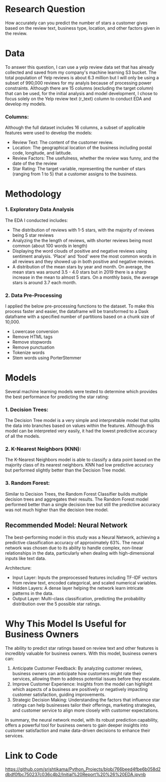 # Research Question
How accurately can you predict the number of stars a customer gives based on the review text, business type, location, and other factors given in the review.

# Data
To answer this question, I can use a yelp review data set that has already collected and saved from my company's machine learning S3 bucket. The total population of Yelp reviews is about 6.3 million but I will only be using a subset of 990,000 reviews for my analyis because of processing power constraints. Although there are 15 columns (excluding the target column) that can be used, for the initial analysis and model development, I chose to focus solely on the Yelp review text (r_text) column to conduct EDA and develop my models. 

### Columns:
Although the full dataset includes 16 columns, a subset of applicable features were used to develop the models:
- Review Text: The content of the customer review.
- Location: The geographical location of the business including postal code, longitude, and latitude.
- Review Factors: The usefulness, whether the review was funny, and the date of the the review
- Star Rating: The target variable, representing the number of stars (ranging from 1 to 5) that a customer assigns to the business.

# Methodology
### 1. Exploratory Data Analysis
The EDA I conducted includes:
- The distribution of reviews with 1-5 stars, with the majority of reviews being 5 star reviews
- Analyzing the the length of reviews, with shorter reviews being most common (about 100 words in length)
- Displaying the word clouds of positive and negative reviews using sentiment analysis. 'Place' and 'food' were the most common words in all reviews and they showed up in both positive and negative reviews.
- A distribution of the mean stars by year and month. On average, the mean stars was around 3.5 - 4.0 stars but in 2019 there is a sharp increase in the mean to almost 5 stars. On a monthly basis, the average stars is around 3.7 each month.

### 2. Data Pre-Processing
I applied the below pre-processing functions to the dataset. To make this process faster and easier, the dataframe will be transformed to a Dask dataframe with a specified number of partitions based on a chunk size of 10,000.
- Lowercase conversion
- Remove HTML tags
- Remove stopwords
- Remove punctuation
- Tokenize words
- Stem words using PorterStemmer

# Models
Several machine learning models were tested to determine which provides the best performance for predicting the star rating:

### 1. Decision Trees:
The Decision Tree model is a very simple and interpretable model that splits the data into branches based on values within the features. Although this model can be interpreted very easily, it had the lowest predictive accuracy of all the models.

### 2. K-Nearest Neighbors (KNN):
The K-Nearest Neighbors model is able to classify a data point based on the majority class of its nearest neighbors. KNN had low predictive accuracy but performed slightly better than the Decision Tree model. 

### 3. Random Forest:
Similar to Decision Trees, the Random Forest Classifier builds multiple decision trees and aggregates their results. The Random Forest model performed better than a single decision tree but still the predictive accuracy was not much higher than the decision tree model.

## Recommended Model: Neural Network
The best-performing model in this study was a Neural Network, achieving a predictive classification accuracy of approximately 63%. The neural network was chosen due to its ability to handle complex, non-linear relationships in the data, particularly when dealing with high-dimensional inputs like text data.

Architecture:
- Input Layer: Inputs the preprocessed features including TF-IDF vectors from review text, encoded categorical, and scaled numerical variables.
- Hidden Layers: A dense layer helping the network learn intricate patterns in the data.
- Output Layer: Multi-class classification, predicting the probability distribution over the 5 possible star ratings.

# Why This Model Is Useful for Business Owners
The ability to predict star ratings based on review text and other features is incredibly valuable for business owners. With this model, business owners can:

1. Anticipate Customer Feedback: By analyzing customer reviews, business owners can anticipate how customers might rate their services, allowing them to address potential issues before they escalate.
2. Improve Customer Experience: Insights from the model can highlight which aspects of a business are positively or negatively impacting customer satisfaction, guiding improvements.
3. Strategic Decision Making: Understanding the factors that influence star ratings can help businesses tailor their offerings, marketing strategies, and customer service to align more closely with customer expectations.

In summary, the neural network model, with its robust prediction capability, offers a powerful tool for business owners to gain deeper insights into customer satisfaction and make data-driven decisions to enhance their services.

# Link to Code
https://github.com/srishtikama/Python_Projects/blob/766beed4fbe6b058d2dbdf0fbc750237c036c4b2/Initial%20Report%20%26%20EDA.ipynb

